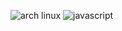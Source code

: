 ![arch linux](https://img.shields.io/badge/Arch_Linux-1793D1?style=for-the-badge&logo=arch-linux&logoColor=white) ![javascript](https://img.shields.io/badge/JavaScript-F7DF1E?style=for-the-badge&logo=JavaScript&logoColor=white
)



